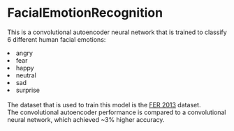 # FacialEmotionRecognition

This is a convolutional autoencoder neural network that is trained to classify 6 different human facial emotions:
<li>angry</li>
<li>fear</li>
<li>happy</li>
<li>neutral</li>
<li>sad</li>
<li>surprise</li>
<br>
The dataset that is used to train this model is the <a href="https://www.kaggle.com/msambare/fer2013">FER 2013</a> dataset.
<br>
The convolutional autoencoder performance is compared to a convolutional neural network, which achieved ~3% higher accuracy.
